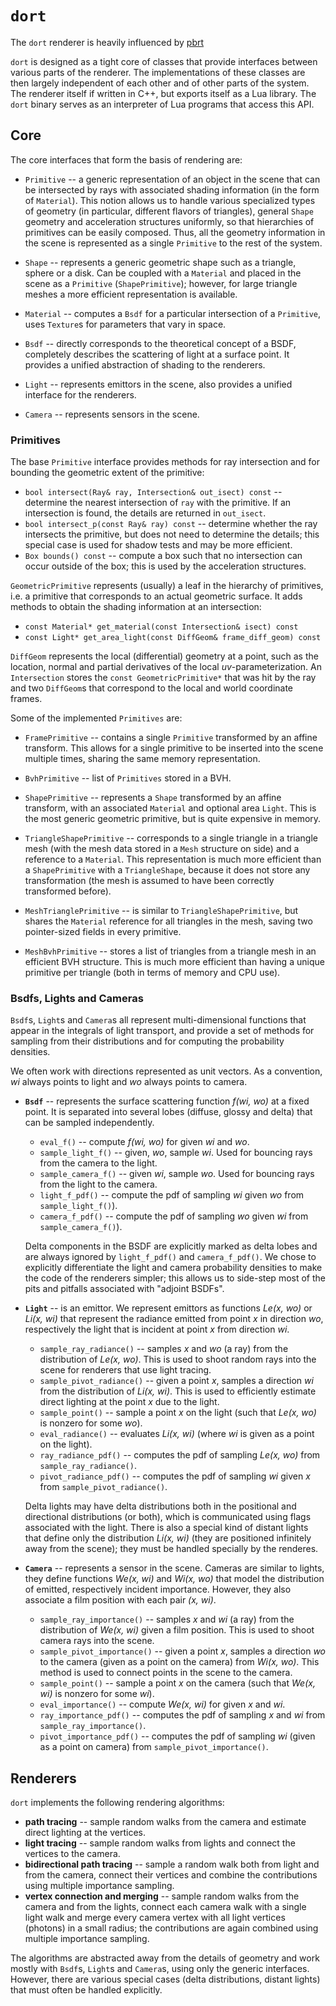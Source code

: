 # `dort`

The `dort` renderer is heavily influenced by [pbrt](http://www.pbrt.org/)

`dort` is designed as a tight core of classes that provide interfaces between
various parts of the renderer. The implementations of these classes are then
largely independent of each other and of other parts of the system. The renderer
itself if written in C++, but exports itself as a Lua library. The `dort` binary
serves as an interpreter of Lua programs that access this API.

## Core

The core interfaces that form the basis of rendering are:

- `Primitive` -- a generic representation of an object in the scene that can be
  intersected by rays with associated shading information (in the form of
  `Material`). This notion allows us to handle various specialized types of
  geometry (in particular, different flavors of triangles), general `Shape`
  geometry and acceleration structures uniformly, so that hierarchies of
  primitives can be easily composed. Thus, all the geometry information in the
  scene is represented as a single `Primitive` to the rest of the system.

- `Shape` -- represents a generic geometric shape such as a triangle, sphere or
  a disk. Can be coupled with a `Material` and placed in the scene as a
  `Primitive` (`ShapePrimitive`); however, for large triangle meshes a more
  efficient representation is available.

- `Material` -- computes a `Bsdf` for a particular intersection of a
  `Primitive`, uses `Texture`s for parameters that vary in space.

- `Bsdf` -- directly corresponds to the theoretical concept of a BSDF,
  completely describes the scattering of light at a surface point. It provides a
  unified abstraction of shading to the renderers.

- `Light` -- represents emittors in the scene, also provides a unified interface
  for the renderers.

- `Camera` -- represents sensors in the scene.

### Primitives

The base `Primitive` interface provides methods for ray intersection and
for bounding the geometric extent of the primitive:

- `bool intersect(Ray& ray, Intersection& out_isect) const` -- determine the
  nearest intersection of `ray` with the primitive. If an intersection is found,
  the details are returned in `out_isect`.
- `bool intersect_p(const Ray& ray) const` -- determine whether the ray
  intersects the primitive, but does not need to determine the details; this
  special case is used for shadow tests and may be more efficient.
- `Box bounds() const` -- compute a box such that no intersection can occur
  outside of the box; this is used by the acceleration structures.

`GeometricPrimitive` represents (usually) a leaf in the hierarchy of primitives,
i.e. a primitive that corresponds to an actual geometric surface. It adds
methods to obtain the shading information at an intersection:

- `const Material* get_material(const Intersection& isect) const`
- `const Light* get_area_light(const DiffGeom& frame_diff_geom) const`

`DiffGeom` represents the local (differential) geometry at a point, such as the
location, normal and partial derivatives of the local _uv_-parameterization. An
`Intersection` stores the `const GeometricPrimitive*` that was hit by the ray
and two `DiffGeom`s that correspond to the local and world coordinate frames.

Some of the implemented `Primitives` are:

- `FramePrimitive` -- contains a single `Primitive` transformed by an affine
  transform. This allows for a single primitive to be inserted into the scene
  multiple times, sharing the same memory representation.

- `BvhPrimitive` -- list of `Primitives` stored in a BVH.

- `ShapePrimitive` -- represents a `Shape` transformed by an affine transform,
  with an associated `Material` and optional area `Light`. This is the most
  generic geometric primitive, but is quite expensive in memory.

- `TriangleShapePrimitive` -- corresponds to a single triangle in a triangle
  mesh (with the mesh data stored in a `Mesh` structure on side) and a reference
  to a `Material`. This representation is much more efficient than a
  `ShapePrimitive` with a `TriangleShape`, because it does not store any
  transformation (the mesh is assumed to have been correctly transformed
  before).

- `MeshTrianglePrimitive` -- is similar to `TriangleShapePrimitive`, but shares
  the `Material` reference for all triangles in the mesh, saving two
  pointer-sized fields in every primitive.

- `MeshBvhPrimitive` -- stores a list of triangles from a triangle mesh in an
  efficient BVH structure. This is much more efficient than having a unique
  primitive per triangle (both in terms of memory and CPU use).

### Bsdfs, Lights and Cameras

`Bsdf`s, `Light`s and `Camera`s all represent multi-dimensional functions that
appear in the integrals of light transport, and provide a set of methods for
sampling from their distributions and for computing the probability densities.

We often work with directions represented as unit vectors. As a convention, _wi_
always points to light and _wo_ always points to camera.

- **`Bsdf`** -- represents the surface scattering function _f(wi, wo)_ at a
  fixed point. It is separated into several lobes (diffuse, glossy and delta)
  that can be sampled independently.

  - `eval_f()` -- compute _f(wi, wo)_ for given _wi_ and _wo_.
  - `sample_light_f()` -- given, _wo_, sample _wi_. Used for bouncing rays from
    the camera to the light.
  - `sample_camera_f()` -- given _wi_, sample _wo_. Used for bouncing rays from
    the light to the camera.
  - `light_f_pdf()` -- compute the pdf of sampling _wi_ given _wo_ from
    `sample_light_f()`).
  - `camera_f_pdf()` -- compute the pdf of sampling _wo_ given _wi_ from
    `sample_camera_f()`).

  Delta components in the BSDF are explicitly marked as delta lobes and are
  always ignored by `light_f_pdf()` and `camera_f_pdf()`. We chose to explicitly
  differentiate the light and camera probability densities to make the code of
  the renderers simpler; this allows us to side-step most of the pits and
  pitfalls associated with "adjoint BSDFs".

- **`Light`** -- is an emittor. We represent emittors as functions _Le(x, wo)_
  or _Li(x, wi)_ that represent the radiance emitted from point _x_ in direction
  _wo_, respectively the light that is incident at point _x_ from direction
  _wi_.

  - `sample_ray_radiance()` -- samples _x_ and _wo_ (a ray) from the
    distribution of _Le(x, wo)_. This is used to shoot random rays into the
    scene for renderers that use light tracing.
  - `sample_pivot_radiance()` -- given a point _x_, samples a direction _wi_
    from the distribution of _Li(x, wi)_. This is used to efficiently estimate
    direct lighting at the point _x_ due to the light.
  - `sample_point()` -- sample a point _x_ on the light (such that _Le(x, wo)_
    is nonzero for some _wo_).
  - `eval_radiance()` -- evaluates _Li(x, wi)_ (where _wi_ is given as a point
    on the light).
  - `ray_radiance_pdf()` -- computes the pdf of sampling _Le(x, wo)_ from
    `sample_ray_radiance()`.
  -  `pivot_radiance_pdf()` -- computes the pdf of sampling _wi_ given _x_ from
     `sample_pivot_radiance()`.

  Delta lights may have delta distributions both in the positional and
  directional distributions (or both), which is communicated using flags
  associated with the light. There is also a special kind of distant lights that
  define only the distribution _Li(x, wi)_ (they are positioned infinitely away
  from the scene); they must be handled specially by the renderes.

- **`Camera`** -- represents a sensor in the scene. Cameras are similar to
  lights, they define functions _We(x, wi)_ and _Wi(x, wo)_ that model the
  distribution of emitted, respectively incident importance. However, they also
  associate a film position with each pair _(x, wi)_.

  - `sample_ray_importance()` -- samples _x_ and _wi_ (a ray) from the
    distribution of _We(x, wi)_ given a film position. This is used to shoot
    camera rays into the scene.
  - `sample_pivot_importance()` -- given a point _x_, samples a direction _wo_
    to the camera (given as a point on the camera) from _Wi(x, wo)_. This method
    is used to connect points in the scene to the camera.
  - `sample_point()` -- sample a point _x_ on the camera (such that _We(x, wi)_
    is nonzero for some _wi_).
  - `eval_importance()` -- compute _We(x, wi)_ for given _x_ and _wi_.
  - `ray_importance_pdf()` -- computes the pdf of sampling _x_ and _wi_ from
    `sample_ray_importance()`.
  - `pivot_importance_pdf()` -- computes the pdf of sampling _wi_ (given as a
    point on camera) from `sample_pivot_importance()`.

## Renderers

`dort` implements the following rendering algorithms:

- **path tracing** -- sample random walks from the camera and estimate direct
  lighting at the vertices.
- **light tracing** -- sample random walks from lights and connect the vertices
  to the camera.
- **bidirectional path tracing** -- sample a random walk both from light and
  from the camera, connect their vertices and combine the contributions using
  multiple importance sampling.
- **vertex connection and merging** -- sample random walks from the camera and
  from the lights, connect each camera walk with a single light walk and merge
  every camera vertex with all light vertices (photons) in a small radius; the
  contributions are again combined using multiple importance sampling.

The algorithms are abstracted away from the details of geometry and work mostly
with `Bsdf`s, `Light`s and `Camera`s, using only the generic interfaces.
However, there are various special cases (delta distributions, distant lights)
that must often be handled explicitly.
